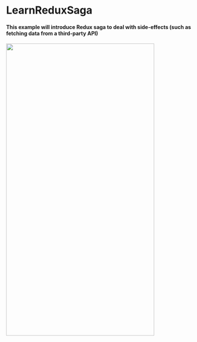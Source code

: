 # LearnReduxSaga
 
<h4>This example will introduce Redux saga to deal with side-effects (such as fetching data from a third-party API)<h4>

<a href="url"><img src="https://user-images.githubusercontent.com/6311330/167402857-d8ebd5c3-79b4-4fe5-9920-992ca1708253.png" align="left" height="790" width="400" ></a>
